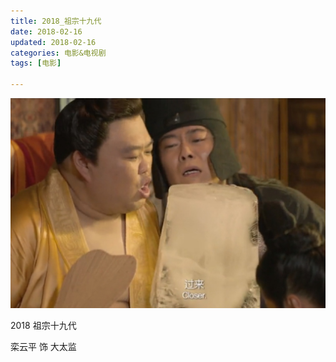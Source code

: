 ```yaml
---
title: 2018_祖宗十九代
date: 2018-02-16
updated: 2018-02-16
categories: 电影&电视剧
tags: [电影]

---
```


![](https://raw.githubusercontent.com/rhenginium/image/main/img-1616659891123e00e6d2ae1ed89028f674fe1d354641a.jpg)

2018 祖宗十九代

栾云平 饰 大太监 

